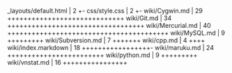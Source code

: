  _layouts/default.html          |    2 +-
 css/style.css                  |    2 +-
 wiki/Cygwin.md                 |   29 +++++++++++++++++++++++++++++
 wiki/Git.md                    |   34 ++++++++++++++++++++++++++++++++++
 wiki/Mercurial.md              |   40 ++++++++++++++++++++++++++++++++++++++++
 wiki/MySQL.md                  |    9 +++++++++
 wiki/Subversion.md             |    7 +++++++
 wiki/cpp.md                    |    4 ++++
 wiki/index.markdown            |   18 +++++++++++++++++-
 wiki/maruku.md                 |   24 ++++++++++++++++++++++++
 wiki/python.md                 |    9 +++++++++
 wiki/vnstat.md                 |   16 ++++++++++++++++

